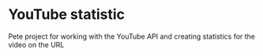 # YouTube statistic
Pete project for working with the YouTube API and creating statistics for the video on the URL